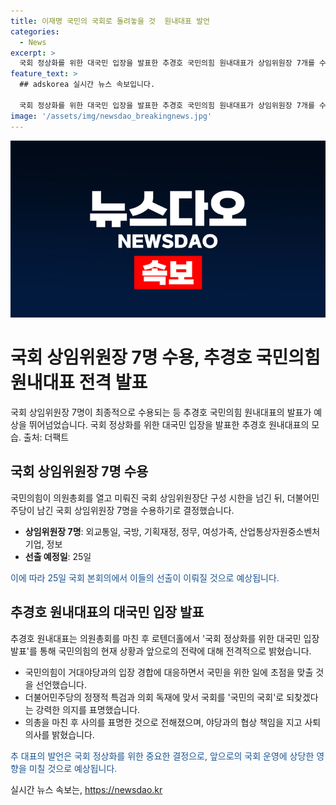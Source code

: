 ```yaml
---
title: 이재명 국민의 국회로 돌려놓을 것  원내대표 발언
categories:
  - News
excerpt: >
  국회 정상화를 위한 대국민 입장을 발표한 추경호 국민의힘 원내대표가 상임위원장 7개를 수용하여 국회 정상화에 적극 나섰다. 특히, 이재명 방탄과의 민주당의 정쟁적 특검, 탄핵 등에 대해 강력히 대응하고 민생을 위한 원 구성 협상을 받아들이며 국민의 이목을 끌었다. 원내대표직에서 사의를 표명한 것으로 전해졌으며, 이에 관한 질문에는 묵묵부답하고 국회를 나서는 등의 행보를 보였다. 또한, 추 원내대표는 국회를 이재명의 국회가 아니라 국민의 국회로 돌려놓겠다는 의지를 밝혀 이목을 사로잡았다.
feature_text: >
  ## adskorea 실시간 뉴스 속보입니다.

  국회 정상화를 위한 대국민 입장을 발표한 추경호 국민의힘 원내대표가 상임위원장 7개를 수용하여 국회 정상화에 적극 나섰다. 특히, 이재명 방탄과의 민주당의 정쟁적 특검, 탄핵 등에 대해 강력히 대응하고 민생을 위한 원 구성 협상을 받아들이며 국민의 이목을 끌었다. 원내대표직에서 사의를 표명한 것으로 전해졌으며, 이에 관한 질문에는 묵묵부답하고 국회를 나서는 등의 행보를 보였다. 또한, 추 원내대표는 국회를 이재명의 국회가 아니라 국민의 국회로 돌려놓겠다는 의지를 밝혀 이목을 사로잡았다.
image: '/assets/img/newsdao_breakingnews.jpg'
---
```


<p><img src="/assets/img/newsdao_breakingnews.jpg" alt="adskorea 속보" /></p>

<h1>국회 상임위원장 7명 수용, 추경호 국민의힘 원내대표 전격 발표</h1>

<p data-ke-size="size16">국회 상임위원장 7명이 최종적으로 수용되는 등 추경호 국민의힘 원내대표의 발표가 예상을 뛰어넘었습니다. 국회 정상화를 위한 대국민 입장을 발표한 추경호 원내대표의 모습. 출처: 더팩트</p>

<h2 data-ke-size="size26">국회 상임위원장 7명 수용</h2>

<p data-ke-size="size16">국민의힘이 의원총회를 열고 미뤄진 국회 상임위원장단 구성 시한을 넘긴 뒤, 더불어민주당이 남긴 국회 상임위원장 7명을 수용하기로 결정했습니다.</p>

<ul>
  <li><b>상임위원장 7명</b>: 외교통일, 국방, 기획재정, 정무, 여성가족, 산업통상자원중소벤처기업, 정보</li>
  <li><b>선출 예정일</b>: 25일</li>
</ul>

<p data-ke-size="size16"><span style="color: #1a5490;">이에 따라 25일 국회 본회의에서 이들의 선출이 이뤄질 것으로 예상됩니다.</span></p>

<h2 data-ke-size="size26">추경호 원내대표의 대국민 입장 발표</h2>

<p data-ke-size="size16">추경호 원내대표는 의원총회를 마친 후 로텐더홀에서 '국회 정상화를 위한 대국민 입장 발표'를 통해 국민의힘의 현재 상황과 앞으로의 전략에 대해 전격적으로 밝혔습니다.</p>

<ul>
  <li>국민의힘이 거대야당과의 입장 경합에 대응하면서 국민을 위한 일에 초점을 맞출 것을 선언했습니다.</li>
  <li>더불어민주당의 정쟁적 특검과 의회 독재에 맞서 국회를 '국민의 국회'로 되찾겠다는 강력한 의지를 표명했습니다.</li>
  <li>의총을 마친 후 사의를 표명한 것으로 전해졌으며, 야당과의 협상 책임을 지고 사퇴 의사를 밝혔습니다.</li>
</ul>

<p data-ke-size="size16"><span style="color: #1a5490;">추 대표의 발언은 국회 정상화를 위한 중요한 결정으로, 앞으로의 국회 운영에 상당한 영향을 미칠 것으로 예상됩니다.</span></p>
실시간 뉴스 속보는, <a href="https://newsdao.kr" rel="dofollow">https://newsdao.kr</a>


